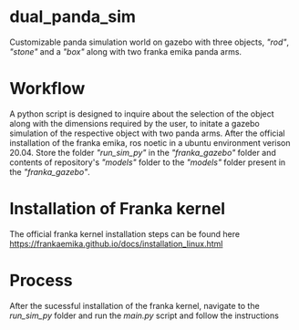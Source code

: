 # dual_panda_sim
Customizable panda simulation world on gazebo with three objects, *"rod"*, *"stone"* and a *"box"* along with two franka emika panda arms. 

# Workflow

A python script is designed to inquire about the selection of the object along with the dimensions required by the user, to initate a gazebo simulation of the respective object with two panda arms. After the official installation of the franka emika, ros noetic in a ubuntu environment verison 20.04. Store the folder *"run_sim_py"* in the *"franka_gazebo"* folder and contents of repository's *"models"* folder to the *"models"* folder present in the *"franka_gazebo"*.

# Installation of Franka kernel

The official franka kernel installation steps can be found here https://frankaemika.github.io/docs/installation_linux.html

# Process

After the sucessful installation of the franka kernel, navigate to the *run_sim_py* folder and run the *main.py* script and follow the instructions


